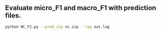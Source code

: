 ## Evaluate micro_F1 and macro_F1 with prediction files.
```bash
python NC_F1.py --pred_zip nc.zip --log out.log 
``` 